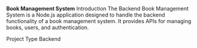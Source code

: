 **Book Management System**
Introduction
The Backend Book Management System is a Node.js application designed to handle the backend functionality of a book management system. It provides APIs for managing books, users, and authentication.

Project Type
Backend
